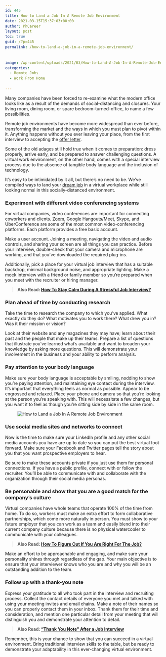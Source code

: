 ```yaml
---
id: 445
title: How to Land a Job In A Remote Job Environment
date: 2021-03-15T15:37:03+00:00
author: PhCareer
layout: post
toc: true
guid: /?p=445
permalink: /how-to-land-a-job-in-a-remote-job-environment/


image: /wp-content/uploads/2021/03/How-to-Land-A-Job-In-A-Remote-Job-Environment.jpg
categories:
  - Remote Jobs
  - Work From Home

---
```

Many companies have been forced to re-examine what the modern office looks like as a result of the demands of social-distancing and closures. Your living room, dining room, or spare bedroom-turned-office, to name a few possibilities.

Remote job environments have become more widespread than ever before, transforming the market and the ways in which you must plan to pivot within it. Anything happens without you ever leaving your place, from the first interview to accepting the [offer letter](/things-to-consider-before-accepting-a-job-offer/).

Some of the old adages still hold true when it comes to preparation: dress properly, arrive early, and be prepared to answer challenging questions. A virtual work environment, on the other hand, comes with a special interview process due to the absence of tangible body language and the inclusion of technology.

It&#8217;s easy to be intimidated by it all, but there&#8217;s no need to be. We&#8217;ve compiled ways to land your [dream job](/tips-you-need-to-find-your-dream-job-and-get-hired-faster/) in a virtual workplace while still looking normal in this socially-distanced environment.

### **Experiment with different video conferencing systems**

For virtual companies, video conferences are important for connecting coworkers and clients. [Zoom](https://zoom.us/), Google Hangouts/Meet, Skype, and UberConference are some of the most common video-conferencing platforms. Each platform provides a free basic account.

Make a user account. Joining a meeting, navigating the video and audio controls, and sharing your screen are all things you can practice. Before your interview, double-check that your camera and microphone are working, and that you&#8217;ve downloaded the required plug-ins.

Additionally, pick a place for your virtual job interview that has a suitable backdrop, minimal background noise, and appropriate lighting. Make a mock interview with a friend or family member so you&#8217;re prepared when you meet with the recruiter or hiring manager.

<blockquote class="wp-block-quote">
  <p>
    <strong>Also Read: <a href="/how-to-stay-calm-during-a-job-interview/">How To Stay Calm During A Stressful Job Interview?</a></strong>
  </p>
</blockquote>

### **Plan ahead of time by conducting research**

Take the time to research the company to which you&#8217;ve applied. What exactly do they do? What motivates you to work there? What drew you in? Was it their mission or vision?

Look at their website and any magazines they may have; learn about their past and the people that make up their teams. Prepare a list of questions that illustrate you&#8217;ve learned what&#8217;s available and want to broaden your knowledge by asking more questions. This will demonstrate your involvement in the business and your ability to perform analysis.

### **Pay attention to your body language**

Make sure your body language is acceptable by smiling, nodding to show you&#8217;re paying attention, and maintaining eye contact during the interview. It&#8217;s important that everything feels as normal as possible. Appear to be engrossed and relaxed. Place your phone and camera so that you&#8217;re looking at the person you&#8217;re speaking with. This will necessitate a few changes, but you want it to feel as though you&#8217;re sitting side by side in the same room.


<figure class="wp-block-image size-large">

<img loading="lazy" width="768" height="461" src="/wp-content/uploads/2021/03/Remote-Job-Environment.jpg" alt="How to Land a Job In A Remote Job Environment" class="wp-image-446" srcset="/wp-content/uploads/2021/03/Remote-Job-Environment.jpg 768w, /wp-content/uploads/2021/03/Remote-Job-Environment-300x180.jpg 300w" sizes="(max-width: 768px) 100vw, 768px" /> </figure> 

### **Use social media sites and networks to connect**

Now is the time to make sure your LinkedIn profile and any other social media accounts you have are up to date so you can put the best virtual foot forward. Make sure your Facebook and Twitter pages tell the story about you that you want prospective employers to hear.

Be sure to make these accounts private if you just use them for personal connections. If you have a public profile, connect with or follow the recruiter. You&#8217;ll be able to communicate with and collaborate with the organization through their social media personas.

### **Be personable and show that you are a good match for the company&#8217;s culture**

Virtual companies have whole teams that operate 100% of the time from home. To do so, workers must make an extra effort to form collaborative partnerships, which come more naturally in person. You must show to your future employer that you can work as a team and easily blend into their current company culture because there is no physical watercooler to communicate with your colleagues.

<blockquote class="wp-block-quote">
  <p>
    <strong>Also Read: <a href="/how-to-figure-out-if-you-are-right-for-the-job/">How To Figure Out If You Are Right For The Job?</a></strong>
  </p>
</blockquote>

Make an effort to be approachable and engaging, and make sure your personality shines through regardless of the gap. Your main objective is to ensure that your interviewer knows who you are and why you will be an outstanding addition to the team.

### **Follow up with a thank-you note**

Express your gratitude to all who took part in the interview and recruiting process. Collect the contact details of everyone you met and talked with using your meeting invites and email chains. Make a note of their names so you can properly contact them in your inbox. Thank them for their time and consideration, and mention one particular detail from your meeting that will distinguish you and demonstrate your attention to detail.

<blockquote class="wp-block-quote">
  <p>
    <strong>Also Read: <a href="/thank-you-note-after-a-job-interview/">&#8220;Thank You Note&#8221; After a Job Interview</a></strong>
  </p>
</blockquote>

Remember, this is your chance to show that you can succeed in a virtual environment. Bring traditional interview skills to the table, but be ready to demonstrate your adaptability in this ever-changing virtual environment.
